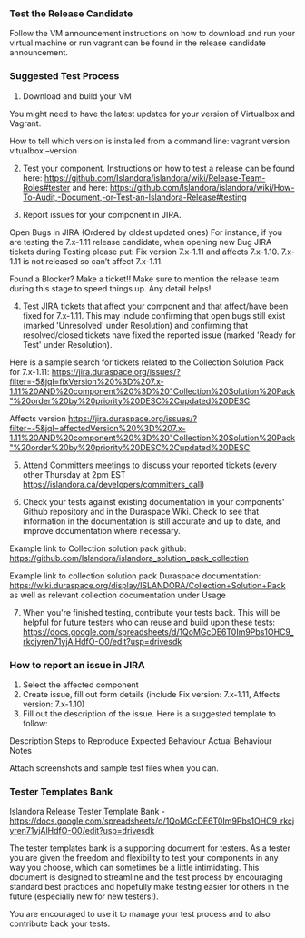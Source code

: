 ### Test the Release Candidate
 
Follow the VM announcement instructions on how to download and run your virtual machine or run vagrant can be found in the release candidate announcement.
 
### Suggested Test Process
 
1. Download and build your VM
 
You might need to have the latest updates for your version of Virtualbox and Vagrant. 
 
How to tell which version is installed from a command line:
vagrant version
vitualbox –version
 
2. Test your component.  Instructions on how to test a release can be found here: https://github.com/Islandora/islandora/wiki/Release-Team-Roles#tester and here: https://github.com/Islandora/islandora/wiki/How-To-Audit,-Document,-or-Test-an-Islandora-Release#testing

3. Report issues for your component in JIRA.

Open Bugs in JIRA (Ordered by oldest updated ones)
For instance, if you are testing the 7.x-1.11 release candidate, when opening new Bug JIRA tickets during Testing please put: Fix version 7.x-1.11 and affects 7.x-1.10. 7.x-1.11 is not released so can’t affect 7.x-1.11.

Found a Blocker? Make a ticket!! Make sure to mention the release team during this stage to speed things up. Any detail helps!

4. Test JIRA tickets that affect your component and that affect/have been fixed for 7.x-1.11. This may include confirming that open bugs still exist (marked 'Unresolved' under Resolution) and confirming that resolved/closed tickets have fixed the reported issue (marked 'Ready for Test' under Resolution).
 
Here is a sample search for tickets related to the Collection Solution Pack for 7.x-1.11: 
https://jira.duraspace.org/issues/?filter=-5&jql=fixVersion%20%3D%207.x-1.11%20AND%20component%20%3D%20"Collection%20Solution%20Pack"%20order%20by%20priority%20DESC%2Cupdated%20DESC
 
Affects version
https://jira.duraspace.org/issues/?filter=-5&jql=affectedVersion%20%3D%207.x-1.11%20AND%20component%20%3D%20"Collection%20Solution%20Pack"%20order%20by%20priority%20DESC%2Cupdated%20DESC

 
5. Attend Committers meetings to discuss your reported tickets (every other Thursday at 2pm EST https://islandora.ca/developers/committers_call) 
 
6. Check your tests against existing documentation in your components' Github repository and in the Duraspace Wiki. Check to see that information in the documentation is still accurate and up to date, and improve documentation where necessary. 
 
Example link to Collection solution pack github: https://github.com/Islandora/islandora_solution_pack_collection
 
Example link to collection solution pack Duraspace documentation: https://wiki.duraspace.org/display/ISLANDORA/Collection+Solution+Pack as well as relevant collection documentation under Usage
 
7. When you're finished testing, contribute your tests back. This will be helpful for future testers who can reuse and build upon these tests: https://docs.google.com/spreadsheets/d/1QoMGcDE6T0Im9Pbs1OHC9_rkcjyren71yjAlHdfO-O0/edit?usp=drivesdk
 
### How to report an issue in JIRA
 
1. Select the affected component
2. Create issue, fill out form details (include Fix version: 7.x-1.11, Affects version: 7.x-1.10)
3. Fill out the description of the issue. Here is a suggested template to follow:
 
Description
Steps to Reproduce
Expected Behaviour
Actual Behaviour
Notes
 
Attach screenshots and sample test files when you can. 

### Tester Templates Bank
 
Islandora Release Tester Template Bank -https://docs.google.com/spreadsheets/d/1QoMGcDE6T0Im9Pbs1OHC9_rkcjyren71yjAlHdfO-O0/edit?usp=drivesdk 
 
The tester templates bank is a supporting document for testers. As a tester you are given the freedom and flexibility to test your components in any way you choose, which can sometimes be a little intimidating. This document is designed to streamline and the test process by encouraging standard best practices and hopefully make testing easier for others in the future (especially new for new testers!). 
 
You are encouraged to use it to manage your test process and to also contribute back your tests. 